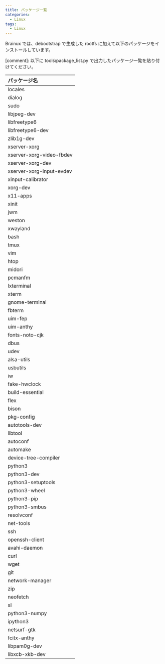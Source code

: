 ```yaml
---
title: パッケージ一覧
categories:
  - Linux
tags:
  - Linux
---
```


Brainux では、debootstrap で生成した rootfs に加えて以下のパッケージをインストールしています。

[comment]: 以下に tools\package_list.py で出力したパッケージ一覧を貼り付けてください。

|パッケージ名|
|:-|
|locales|
|dialog|
|sudo|
|libjpeg-dev|
|libfreetype6|
|libfreetype6-dev|
|zlib1g-dev|
|xserver-xorg|
|xserver-xorg-video-fbdev|
|xserver-xorg-dev|
|xserver-xorg-input-evdev|
|xinput-calibrator|
|xorg-dev|
|x11-apps|
|xinit|
|jwm|
|weston|
|xwayland|
|bash|
|tmux|
|vim|
|htop|
|midori|
|pcmanfm|
|lxterminal|
|xterm|
|gnome-terminal|
|fbterm|
|uim-fep|
|uim-anthy|
|fonts-noto-cjk|
|dbus|
|udev|
|alsa-utils|
|usbutils|
|iw|
|fake-hwclock|
|build-essential|
|flex|
|bison|
|pkg-config|
|autotools-dev|
|libtool|
|autoconf|
|automake|
|device-tree-compiler|
|python3|
|python3-dev|
|python3-setuptools|
|python3-wheel|
|python3-pip|
|python3-smbus|
|resolvconf|
|net-tools|
|ssh|
|openssh-client|
|avahi-daemon|
|curl|
|wget|
|git|
|network-manager|
|zip|
|neofetch|
|sl|
|python3-numpy|
|ipython3|
|netsurf-gtk|
|fcitx-anthy|
|libpam0g-dev|
|libxcb-xkb-dev|

